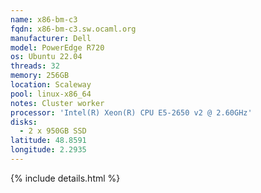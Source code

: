 ```yaml
---
name: x86-bm-c3
fqdn: x86-bm-c3.sw.ocaml.org
manufacturer: Dell
model: PowerEdge R720
os: Ubuntu 22.04
threads: 32
memory: 256GB
location: Scaleway
pool: linux-x86_64
notes: Cluster worker
processor: 'Intel(R) Xeon(R) CPU E5-2650 v2 @ 2.60GHz'
disks:
  - 2 x 950GB SSD
latitude: 48.8591
longitude: 2.2935
---
```

{% include details.html %} 
